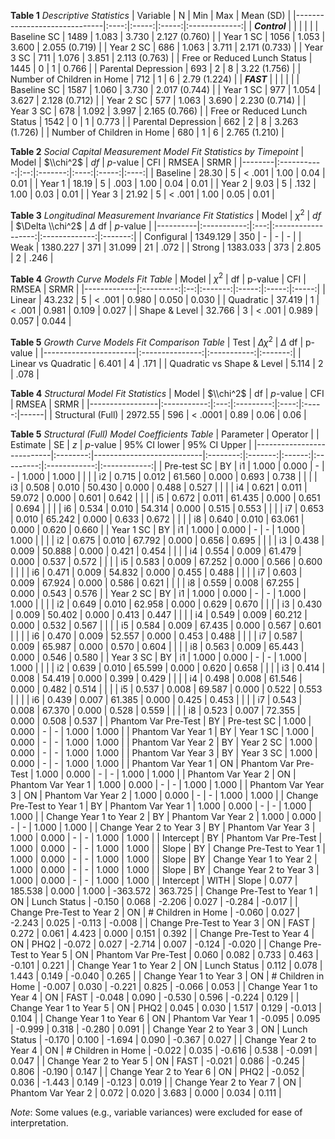 **Table 1**
*Descriptive Statistics*
| Variable                     |   N  |  Min  |  Max  |   Mean (SD)   |
|------------------------------|:----:|:-----:|:-----:|:-------------:|
| ***Control***                 |      |       |       |               |
| Baseline SC                  | 1489 | 1.083 | 3.730 | 2.127 (0.760) |
| Year 1 SC                    | 1056 | 1.053 | 3.600 | 2.055 (0.719) |
| Year 2 SC                    |  686 | 1.063 | 3.711 | 2.171 (0.733) |
| Year 3 SC                    |  711 | 1.076 | 3.851 | 2.113 (0.763) |
| Free or Reduced Lunch Status | 1445 |   0   |   1   |     0.766     |
| Parental Depression          |  693 |   2   |   8   |  3.22 (1.756) |
| Number of Children in Home   |  712 |   1   |   6   |  2.79 (1.224) |
| ***FAST***                     |      |       |       |               |
| Baseline SC                  | 1587 | 1.060 | 3.730 | 2.017 (0.744) |
| Year 1 SC                    |  977 | 1.054 | 3.627 | 2.128 (0.712) |
| Year 2 SC                    |  577 | 1.063 | 3.690 | 2.230 (0.714) |
| Year 3 SC                    |  678 | 1.092 | 3.997 | 2.165 (0.766) |
| Free or Reduced Lunch Status | 1542 |   0   |   1   |     0.773     |
| Parental Depression          |  662 |   2   |   8   | 3.263 (1.726) |
| Number of Children in Home   |  680 |   1   |   6   | 2.765 (1.210) |

**Table 2**
*Social Capital Measurement Model Fit Statistics by Timepoint*
|   Model  | $\\chi^2$ | *df* | *p*-value |  CFI | RMSEA | SRMR |
|--------|:-----------:|:--:|:-------:|:----:|:-----:|:----:|
| Baseline |    28.30    |  5 |  < .001 | 1.00 |  0.04 | 0.01 |
| Year 1   |    18.19    |  5 |   .003  | 1.00 |  0.04 | 0.01 |
| Year 2   |     9.03    |  5 |   .132  | 1.00 |  0.03 | 0.01 |
| Year 3   |    21.92    |  5 |  < .001 | 1.00 |  0.05 | 0.01 |

**Table 3**
*Longitudinal Measurement Invariance Fit Statistics*
|    Model   | $\chi^2$ |  *df* | $\Delta \\chi^2$ | $\Delta$ df | *p*-value |
|----------|:-----------:|:---:|:------------------:|:-------------:|:-------:|
| Configural |   1349.129  | 350 |          -         |       -       |    -    |
|    Weak    |   1380.227  | 371 |       31.099       |       21      |   .072  |
|   Strong   |   1383.033  | 373 |        2.805       |       2       |   .246  |

**Table 4**
*Growth Curve Models Fit Table*
|     Model     | $\chi^2$ | df | p-value |  CFI  | RMSEA |  SRMR |
|-------------|:---------:|:--:|:-------:|:-----:|:-----:|:-----:|
| Linear        |   43.232  |  5 |  < .001 | 0.980 | 0.050 | 0.030 |
| Quadratic     |   37.419  |  1 |  < .001 | 0.981 | 0.109 | 0.027 |
| Shape & Level |  32.766  |  3 |  < .001 | 0.989 | 0.057 | 0.044 |

**Table 5**
*Growth Curve Models Fit Comparison Table*
|           Test          | $\Delta \chi^2$ | $\Delta$ df | p-value |
|-----------------------|:---------------:|:-----------:|:-------:|
| Linear vs Quadratic     |      6.401      |      4      |   .171  |
| Quadratic vs Shape & Level |      5.114      |      2      |   .078  |

**Table 4**
*Structural Model Fit Statistics*
|       Model       | $\\chi^2$ |  df | *p*-value |  CFI | RMSEA | SRMR |
|-----------------|:-----------:|:---:|:---------:|:----:|:-----:|------|
| Structural (Full) |   2972.55   | 596 |  < .0001  | 0.89 |  0.06 | 0.06 |

**Table 5**
*Structural (Full) Model Coefficients Table*
| Parameter                 | Operator |                           | Estimate | SE      | *z*    | *p*-value | 95% CI lower | 95% CI Upper |
|---------------------------|:--------:|---------------------------|:--------:|:-------:|:------:|:---------:|:------------:|:------------:|
| Pre-test SC               | BY       | i1                        | 1.000    | 0.000   | -      | -         | 1.000        | 1.000        |
|                           |          | i2                        | 0.715    | 0.012   | 61.560 | 0.000     | 0.693        | 0.738        |
|                           |          | i3                        | 0.508    | 0.010   | 50.430 | 0.000     | 0.488        | 0.527        |
|                           |          | i4                        | 0.621    | 0.011   | 59.072 | 0.000     | 0.601        | 0.642        |
|                           |          | i5                        | 0.672    | 0.011   | 61.435 | 0.000     | 0.651        | 0.694        |
|                           |          | i6                        | 0.534    | 0.010   | 54.314 | 0.000     | 0.515        | 0.553        |
|                           |          | i7                        | 0.653    | 0.010   | 65.242 | 0.000     | 0.633        | 0.672        |
|                           |          | i8                        | 0.640    | 0.010   | 63.061 | 0.000     | 0.620        | 0.660        |
| Year 1 SC                 | BY       | i1                        | 1.000    | 0.000   | -      | -         | 1.000        | 1.000        |
|                           |          | i2                        | 0.675    | 0.010   | 67.792 | 0.000     | 0.656        | 0.695        |
|                           |          | i3                        | 0.438    | 0.009   | 50.888 | 0.000     | 0.421        | 0.454        |
|                           |          | i4                        | 0.554    | 0.009   | 61.479 | 0.000     | 0.537        | 0.572        |
|                           |          | i5                        | 0.583    | 0.009   | 67.252 | 0.000     | 0.566        | 0.600        |
|                           |          | i6                        | 0.471    | 0.009   | 54.832 | 0.000     | 0.455        | 0.488        |
|                           |          | i7                        | 0.603    | 0.009   | 67.924 | 0.000     | 0.586        | 0.621        |
|                           |          | i8                        | 0.559    | 0.008   | 67.255 | 0.000     | 0.543        | 0.576        |
| Year 2 SC                 | BY       | i1                        | 1.000    | 0.000   | -      | -         | 1.000        | 1.000        |
|                           |          | i2                        | 0.649    | 0.010   | 62.958 | 0.000     | 0.629        | 0.670        |
|                           |          | i3                        | 0.430    | 0.009   | 50.402 | 0.000     | 0.413        | 0.447        |
|                           |          | i4                        | 0.549    | 0.009   | 60.212 | 0.000     | 0.532        | 0.567        |
|                           |          | i5                        | 0.584    | 0.009   | 67.435 | 0.000     | 0.567        | 0.601        |
|                           |          | i6                        | 0.470    | 0.009   | 52.557 | 0.000     | 0.453        | 0.488        |
|                           |          | i7                        | 0.587    | 0.009   | 65.987 | 0.000     | 0.570        | 0.604        |
|                           |          | i8                        | 0.563    | 0.009   | 65.443 | 0.000     | 0.546        | 0.580        |
| Year 3 SC                 | BY       | i1                        | 1.000    | 0.000   | -      | -         | 1.000        | 1.000        |
|                           |          | i2                        | 0.639    | 0.010   | 65.599 | 0.000     | 0.620        | 0.658        |
|                           |          | i3                        | 0.414    | 0.008   | 54.419 | 0.000     | 0.399        | 0.429        |
|                           |          | i4                        | 0.498    | 0.008   | 61.546 | 0.000     | 0.482        | 0.514        |
|                           |          | i5                        | 0.537    | 0.008   | 69.587 | 0.000     | 0.522        | 0.553        |
|                           |          | i6                        | 0.439    | 0.007   | 61.385 | 0.000     | 0.425        | 0.453        |
|                           |          | i7                        | 0.543    | 0.008   | 67.370 | 0.000     | 0.528        | 0.559        |
|                           |          | i8                        | 0.523    | 0.007   | 72.355 | 0.000     | 0.508        | 0.537        |
| Phantom Var Pre-Test      | BY       | Pre-test SC               | 1.000    | 0.000   | -      | -         | 1.000        | 1.000        |
| Phantom Var Year 1        | BY       | Year 1 SC                 | 1.000    | 0.000   | -      | -         | 1.000        | 1.000        |
| Phantom Var Year 2        | BY       | Year 2 SC                 | 1.000    | 0.000   | -      | -         | 1.000        | 1.000        |
| Phantom Var Year 3        | BY       | Year 3 SC                 | 1.000    | 0.000   | -      | -         | 1.000        | 1.000        |
| Phantom Var Year 1        | ON       | Phantom Var Pre-Test      | 1.000    | 0.000   | -      | -         | 1.000        | 1.000        |
| Phantom Var Year 2        | ON       | Phantom Var Year 1        | 1.000    | 0.000   | -      | -         | 1.000        | 1.000        |
| Phantom Var Year 3        | ON       | Phantom Var Year 2        | 1.000    | 0.000   | -      | -         | 1.000        | 1.000        |
| Change Pre-Test to Year 1 | BY       | Phantom Var Year 1        | 1.000    | 0.000   | -      | -         | 1.000        | 1.000        |
| Change Year 1 to Year 2   | BY       | Phantom Var Year 2        | 1.000    | 0.000   | -      | -         | 1.000        | 1.000        |
| Change Year 2 to Year 3   | BY       | Phantom Var Year 3        | 1.000    | 0.000   | -      | -         | 1.000        | 1.000        |
| Intercept                 | BY       | Phantom Var Pre-Test      | 1.000    | 0.000   | -      | -         | 1.000        | 1.000        |
| Slope                     | BY       | Change Pre-Test to Year 1 | 1.000    | 0.000   | -      | -         | 1.000        | 1.000        |
| Slope                     | BY       | Change Year 1 to Year 2   | 1.000    | 0.000   | -      | -         | 1.000        | 1.000        |
| Slope                     | BY       | Change Year 2 to Year 3   | 1.000    | 0.000   | -      | -         | 1.000        | 1.000        |
| Intercept                 | WITH     | Slope                     | 0.077    | 185.538 | 0.000  | 1.000     | -363.572     | 363.725      |
| Change Pre-Test to Year 1 | ON       | Lunch Status              | -0.150   | 0.068   | -2.206 | 0.027     | -0.284       | -0.017       |
| Change Pre-Test to Year 2 | ON       | # Children in Home        | -0.060   | 0.027   | -2.243 | 0.025     | -0.113       | -0.008       |
| Change Pre-Test to Year 3 | ON       | FAST                      | 0.272    | 0.061   | 4.423  | 0.000     | 0.151        | 0.392        |
| Change Pre-Test to Year 4 | ON       | PHQ2                      | -0.072   | 0.027   | -2.714 | 0.007     | -0.124       | -0.020       |
| Change Pre-Test to Year 5 | ON       | Phantom Var Pre-Test      | 0.060    | 0.082   | 0.733  | 0.463     | -0.101       | 0.221        |
| Change Year 1 to Year 2   | ON       | Lunch Status              | 0.112    | 0.078   | 1.443  | 0.149     | -0.040       | 0.265        |
| Change Year 1 to Year 3   | ON       | # Children in Home        | -0.007   | 0.030   | -0.221 | 0.825     | -0.066       | 0.053        |
| Change Year 1 to Year 4   | ON       | FAST                      | -0.048   | 0.090   | -0.530 | 0.596     | -0.224       | 0.129        |
| Change Year 1 to Year 5   | ON       | PHQ2                      | 0.045    | 0.030   | 1.517  | 0.129     | -0.013       | 0.104        |
| Change Year 1 to Year 6   | ON       | Phantom Var Year 1        | -0.095   | 0.095   | -0.999 | 0.318     | -0.280       | 0.091        |
| Change Year 2 to Year 3   | ON       | Lunch Status              | -0.170   | 0.100   | -1.694 | 0.090     | -0.367       | 0.027        |
| Change Year 2 to Year 4   | ON       | # Children in Home        | -0.022   | 0.035   | -0.616 | 0.538     | -0.091       | 0.047        |
| Change Year 2 to Year 5   | ON       | FAST                      | -0.021   | 0.086   | -0.245 | 0.806     | -0.190       | 0.147        |
| Change Year 2 to Year 6   | ON       | PHQ2                      | -0.052   | 0.036   | -1.443 | 0.149     | -0.123       | 0.019        |
| Change Year 2 to Year 7   | ON       | Phantom Var Year 2        | 0.072    | 0.020   | 3.683  | 0.000     | 0.034        | 0.111        |

*Note*: Some values (e.g., variable variances) were excluded for ease of interpretation. 
